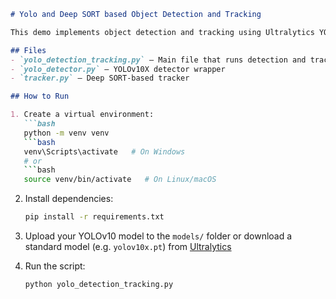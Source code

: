 
````markdown
# Yolo and Deep SORT based Object Detection and Tracking

This demo implements object detection and tracking using Ultralytics YOLOv10 and Deep SORT.

## Files
- `yolo_detection_tracking.py` – Main file that runs detection and tracking on a video feed
- `yolo_detector.py` – YOLOv10X detector wrapper
- `tracker.py` – Deep SORT-based tracker

## How to Run

1. Create a virtual environment:
   ```bash
   python -m venv venv
   ```bash
   venv\Scripts\activate   # On Windows
   # or
   ```bash
   source venv/bin/activate   # On Linux/macOS
````

2. Install dependencies:

   ```bash
   pip install -r requirements.txt
   ```

3. Upload your YOLOv10 model to the `models/` folder
   or download a standard model (e.g. `yolov10x.pt`) from [Ultralytics](https://github.com/ultralytics/ultralytics)

4. Run the script:

   ```bash
   python yolo_detection_tracking.py
   ```
